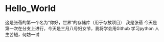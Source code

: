 # Hello_World
这是张蓓的第一个名为“你好，世界”的存储库（用于存放项目）
我是张蓓 今天是第一次在分支上进行，今天是三月八号妇女节，我将学会用Github
学习python
人生苦短，何妨一试
